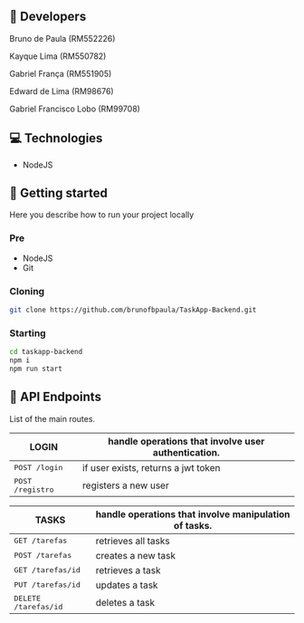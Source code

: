 <h2 id="colab">🤝 Developers</h2>

Bruno de Paula (RM552226)

Kayque Lima (RM550782)

Gabriel França (RM551905)

Edward de Lima (RM98676)

Gabriel Francisco Lobo (RM99708)


<h2 id="technologies">💻 Technologies</h2>

- NodeJS

<h2 id="started">🚀 Getting started</h2>

Here you describe how to run your project locally

<h3>Pre</h3>

- NodeJS
- Git

<h3>Cloning</h3>

```bash
git clone https://github.com/brunofbpaula/TaskApp-Backend.git
```

<h3>Starting</h3>

```bash
cd taskapp-backend
npm i
npm run start
```

<h2 id="routes">📍 API Endpoints</h2>

List of the main routes.



| LOGIN               | handle operations that involve user authentication.                                          
|----------------------|-----------------------------------------------------
| <kbd>POST /login</kbd>     | if user exists, returns a jwt token
| <kbd>POST /registro</kbd>     | registers a new user


| TASKS               | handle operations that involve manipulation of tasks.                                          
|----------------------|-----------------------------------------------------
| <kbd>GET /tarefas</kbd>     | retrieves all tasks
| <kbd>POST /tarefas</kbd>     | creates a new task
| <kbd>GET /tarefas/id</kbd>     | retrieves a task
| <kbd>PUT /tarefas/id</kbd>     | updates a task
| <kbd>DELETE /tarefas/id</kbd>     | deletes a task
